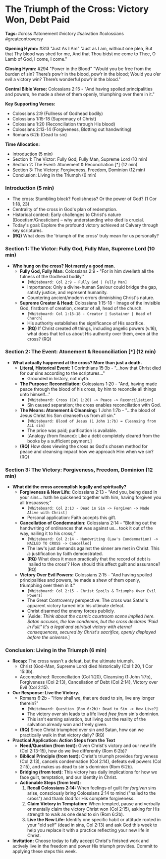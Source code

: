 # The Triumph of the Cross: Victory Won, Debt Paid

**Tags:** #cross #atonement #victory #salvation #colossians #greatcontroversy

**Opening Hymn:** #313 "Just As I Am"
"Just as I am, without one plea, But that Thy blood was shed for me, And that Thou bidst me come to Thee, O Lamb of God, I come, I come."

**Closing Hymn:** #294 "Power in the Blood"
"Would you be free from the burden of sin? There’s pow’r in the blood, pow’r in the blood; Would you o’er evil a victory win? There’s wonderful pow’r in the blood."

**Central Bible Verse:** Colossians 2:15 - "And having spoiled principalities and powers, he made a shew of them openly, triumphing over them in it."

**Key Supporting Verses:**
*   Colossians 2:9 (Fullness of Godhead bodily)
*   Colossians 1:15-18 (Supremacy of Christ)
*   Colossians 1:20 (Reconciliation through His blood)
*   Colossians 2:13-14 (Forgiveness, Blotting out handwriting)
*   Romans 6:2b (Dead to sin)

**Time Allocation:**
- Introduction (5 min)
- Section 1: The Victor: Fully God, Fully Man, Supreme Lord (10 min)
- Section 2: The Event: Atonement & Reconciliation [*] (12 min)
- Section 3: The Victory: Forgiveness, Freedom, Dominion (12 min)
- Conclusion: Living in the Triumph (6 min)

### Introduction (5 min)
- The cross: Stumbling block? Foolishness? Or the power of God? (1 Cor 1:18, 23)
- Centrality of the cross in God's plan of redemption.
- Historical context: Early challenges to Christ's nature (Docetism/Gnosticism) – why understanding *who* died is crucial.
- Today's goal: Explore the profound victory achieved at Calvary through key scriptures.
- **(RQ)** What does the 'triumph of the cross' truly mean for us personally?

### Section 1: The Victor: Fully God, Fully Man, Supreme Lord (10 min)
- **Who hung on the cross? Not merely a good man.**
    - **Fully God, Fully Man:** Colossians 2:9 - "For in him dwelleth all the fulness of the Godhead bodily."
        - `[Whiteboard: Col 2:9 - Fully God | Fully Man]`
        - Importance: Only a divine-human Saviour could bridge the gap, satisfy justice, and represent humanity.
        - Countering ancient/modern errors diminishing Christ's nature.
    - **Supreme Creator & Head:** Colossians 1:15-18 - Image of the invisible God, firstborn of creation, creator of all, head of the church.
        - `[Whiteboard: Col 1:15-18 - Creator | Sustainer | Head of Church]`
        - His authority establishes the significance of His sacrifice.
        - **(RQ)** If Christ created *all* things, including angelic powers (v.16), what does that tell us about His authority over them, even at the cross? (RQ)

### Section 2: The Event: Atonement & Reconciliation [*] (12 min)
- **What actually happened at the cross? More than just a death.**
    - **Literal, Historical Event:** 1 Corinthians 15:3b - "...how that Christ died for our sins according to the scriptures..."
        - Grounded in history, not myth.
    - **The Purpose: Reconciliation:** Colossians 1:20 - "And, having made peace through the blood of his cross, by him to reconcile all things unto himself..."
        - `[Whiteboard: Cross (Col 1:20) -> Peace -> Reconciliation]`
        - Sin caused separation; the cross enables reconciliation with God.
    - **The Means: Atonement & Cleansing:** 1 John 1:7b - "...the blood of Jesus Christ his Son cleanseth us from all sin."
        - `[Whiteboard: Blood of Jesus (1 John 1:7b) = Cleansing from ALL sin]`
        - The price was paid; purification is available.
        - [Analogy (from finance): Like a debt completely cleared from the books by a sufficient payment.]
    - **(RQ)** How does viewing the cross as God's chosen method for peace and cleansing impact how we approach Him when we sin? (RQ)

### Section 3: The Victory: Forgiveness, Freedom, Dominion (12 min)
- **What did the cross accomplish legally and spiritually?**
    - **Forgiveness & New Life:** Colossians 2:13 - "And you, being dead in your sins... hath he quickened together with him, having forgiven you all trespasses;"
        - `[Whiteboard: Col 2:13 - Dead in Sin -> Forgiven -> Made Alive with Christ]`
        - Personal application: Faith accepts this gift.
    - **Cancellation of Condemnation:** Colossians 2:14 - "Blotting out the handwriting of ordinances that was against us... took it out of the way, nailing it to his cross;"
        - `[Whiteboard: Col 2:14 - Handwriting (Law's Condemnation) -> NAILED TO CROSS -> Cancelled]`
        - The law's just demands against the sinner are met in Christ. This *is* justification by faith demonstrated.
        - **(RQ)** What does it mean practically that the record of debt is 'nailed to the cross'? How should this affect guilt and assurance? (RQ)
    - **Victory Over Evil Powers:** Colossians 2:15 - "And having spoiled principalities and powers, he made a shew of them openly, triumphing over them in it."
        - `[Whiteboard: Col 2:15 - Christ Spoils & Triumphs Over Evil Powers]`
        - The Great Controversy perspective: The cross was Satan's apparent victory turned into his ultimate defeat.
        - Christ disarmed the enemy forces publicly.
        - [Aside: *Think about the cosmic courtroom scene implied here. Satan accuses, the law condemns, but the cross declares 'Paid in Full!' It's a legal and spiritual victory with eternal consequences, secured by Christ's sacrifice, openly displayed before the universe.*]

### Conclusion: Living in the Triumph (6 min)
- **Recap:** The cross wasn't a defeat, but the ultimate triumph.
    - Christ (God-Man, Supreme Lord) died historically (Col 1:20, 1 Cor 15:3b).
    - Accomplished: Reconciliation (Col 1:20), Cleansing (1 John 1:7b), Forgiveness (Col 2:13), Cancellation of Debt (Col 2:14), Victory over Evil (Col 2:15).
- **Our Response: Live the Victory.**
    - Romans 6:2b - "How shall we, that are dead to sin, live any longer therein?"
        - `[Whiteboard: Question (Rom 6:2b): Dead to Sin -> How Live?]`
        - The victory *over* sin leads to a life lived *free from* sin's dominion.
        - This isn't earning salvation, but living out the reality of the salvation already won and freely given.
    - **(RQ)** Since Christ triumphed over sin and Satan, how can we practically walk in that victory daily? (RQ)
- **Practical Application: Action Steps from the Text**
    - **Need/Question (from text):** Given Christ's victory and our new life (Col 2:13-15), how do we live differently (Rom 6:2b)?
    - **Biblical Principle (from text):** Christ's triumph provides forgiveness (Col 2:13), cancels condemnation (Col 2:14), defeats evil powers (Col 2:15), and makes us dead to sin's dominion (Rom 6:2b).
    - **Bridging (from text):** This victory has daily implications for how we face guilt, temptation, and our identity in Christ.
    - **Actionable Steps (from text):**
        1.  **Recall Colossians 2:14:** When feelings of guilt for *forgiven* sins arise, consciously bring Colossians 2:14 to mind ("nailed to the cross") and thank God for His complete forgiveness.
        2.  **Claim Victory in Temptation:** When tempted, pause and verbally or mentally claim the victory Christ won (Col 2:15), asking for His strength to walk as one dead to sin (Rom 6:2b).
        3.  **Live the New Life:** Identify one specific habit or attitude rooted in your "old self" (dead in sins, Col 2:13) and ask God this week to help you replace it with a practice reflecting your new life in Christ.
- **Invitation:** Choose today to fully accept Christ's finished work and actively live in the freedom and power His triumph provides. Commit to applying these steps this week.
